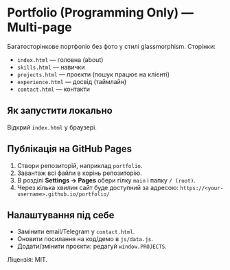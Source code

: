 # Portfolio (Programming Only) — Multi‑page

Багатосторінкове портфоліо без фото у стилі glassmorphism. Сторінки:
- `index.html` — головна (about)
- `skills.html` — навички
- `projects.html` — проєкти (пошук працює на клієнті)
- `experience.html` — досвід (таймлайн)
- `contact.html` — контакти

## Як запустити локально
Відкрий `index.html` у браузері.

## Публікація на GitHub Pages
1. Створи репозиторій, наприклад `portfolio`.
2. Завантаж всі файли в корінь репозиторію.
3. В розділі **Settings → Pages** обери гілку `main` і папку `/ (root)`.
4. Через кілька хвилин сайт буде доступний за адресою:
   `https://<your-username>.github.io/portfolio/`

## Налаштування під себе
- Замінити email/Telegram у `contact.html`.
- Оновити посилання на код/демо в `js/data.js`.
- Додати/змінити проєкти: редагуй `window.PROJECTS`.

Ліцензія: MIT.
